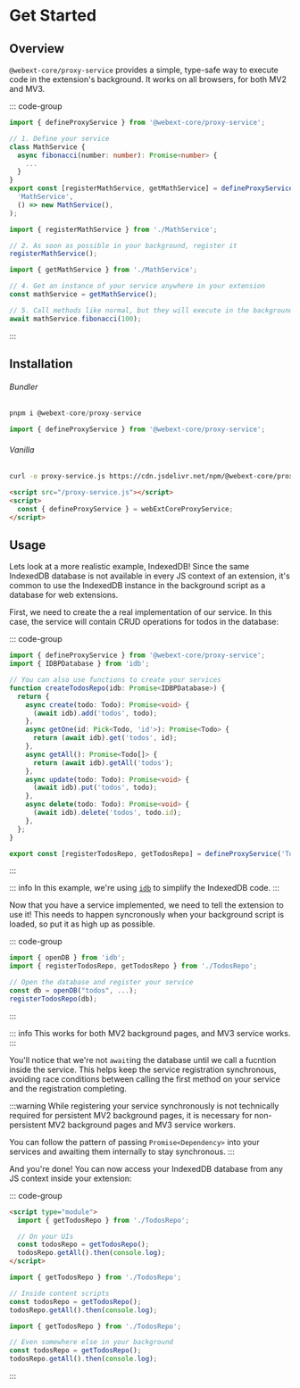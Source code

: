 # Get Started

<ChipGroup>
  <Chip text="MV2" type="manifest" />
  <Chip text="MV3" type="manifest" />
  <Chip text="Chrome" type="browser" />
  <Chip text="Firefox" type="browser" />
  <Chip text="Safari" type="browser" />
</ChipGroup>

## Overview

`@webext-core/proxy-service` provides a simple, type-safe way to execute code in the extension's background. It works on all browsers, for both MV2 and MV3.

::: code-group

```ts [MathService.ts]
import { defineProxyService } from '@webext-core/proxy-service';

// 1. Define your service
class MathService {
  async fibonacci(number: number): Promise<number> {
    ...
  }
}
export const [registerMathService, getMathService] = defineProxyService(
  'MathService',
  () => new MathService(),
);
```

```ts [background.ts]
import { registerMathService } from './MathService';

// 2. As soon as possible in your background, register it
registerMathService();
```

```ts [anywhere-else.ts]
import { getMathService } from './MathService';

// 4. Get an instance of your service anywhere in your extension
const mathService = getMathService();

// 5. Call methods like normal, but they will execute in the background
await mathService.fibonacci(100);
```

:::

## Installation

###### Bundler

```ts
pnpm i @webext-core/proxy-service
```

```ts
import { defineProxyService } from '@webext-core/proxy-service';
```

###### Vanilla

```sh
curl -o proxy-service.js https://cdn.jsdelivr.net/npm/@webext-core/proxy-service/lib/index.global.js
```

```html
<script src="/proxy-service.js"></script>
<script>
  const { defineProxyService } = webExtCoreProxyService;
</script>
```

## Usage

Lets look at a more realistic example, IndexedDB! Since the same IndexedDB database is not available in every JS context of an extension, it's common to use the IndexedDB instance in the background script as a database for web extensions.

First, we need to create the a real implementation of our service. In this case, the service will contain CRUD operations for todos in the database:

::: code-group

```ts [TodosRepo.ts]
import { defineProxyService } from '@webext-core/proxy-service';
import { IDBPDatabase } from 'idb';

// You can also use functions to create your services
function createTodosRepo(idb: Promise<IDBPDatabase>) {
  return {
    async create(todo: Todo): Promise<void> {
      (await idb).add('todos', todo);
    },
    async getOne(id: Pick<Todo, 'id'>): Promise<Todo> {
      return (await idb).get('todos', id);
    },
    async getAll(): Promise<Todo[]> {
      return (await idb).getAll('todos');
    },
    async update(todo: Todo): Promise<void> {
      (await idb).put('todos', todo);
    },
    async delete(todo: Todo): Promise<void> {
      (await idb).delete('todos', todo.id);
    },
  };
}

export const [registerTodosRepo, getTodosRepo] = defineProxyService('TodosRepo', createTodosRepo);
```

:::

::: info
In this example, we're using [`idb`](https://www.npmjs.com/package/idb) to simplify the IndexedDB code.
:::

Now that you have a service implemented, we need to tell the extension to use it! This needs to happen syncronously when your background script is loaded, so put it as high up as possible.

::: code-group

```ts [background.ts]
import { openDB } from 'idb';
import { registerTodosRepo, getTodosRepo } from './TodosRepo';

// Open the database and register your service
const db = openDB("todos", ...);
registerTodosRepo(db);
```

:::

::: info
This works for both MV2 background pages, and MV3 service works.
:::

You'll notice that we're not `await`ing the database until we call a fucntion inside the service. This helps keep the service registration synchronous, avoiding race conditions between calling the first method on your service and the registration completing.

:::warning
While registering your service synchronously is not technically required for persistent MV2 background pages, it is necessary for non-persistent MV2 background pages and MV3 service workers.

You can follow the pattern of passing `Promise<Dependency>` into your services and awaiting them internally to stay synchronous.
:::

And you're done! You can now access your IndexedDB database from any JS context inside your extension:

::: code-group

```html [extension-page.html]
<script type="module">
  import { getTodosRepo } from './TodosRepo';

  // On your UIs
  const todosRepo = getTodosRepo();
  todosRepo.getAll().then(console.log);
</script>
```

```ts [content-script.ts]
import { getTodosRepo } from './TodosRepo';

// Inside content scripts
const todosRepo = getTodosRepo();
todosRepo.getAll().then(console.log);
```

```ts [background/some-helper.ts]
import { getTodosRepo } from './TodosRepo';

// Even somewhere else in your background
const todosRepo = getTodosRepo();
todosRepo.getAll().then(console.log);
```

:::
